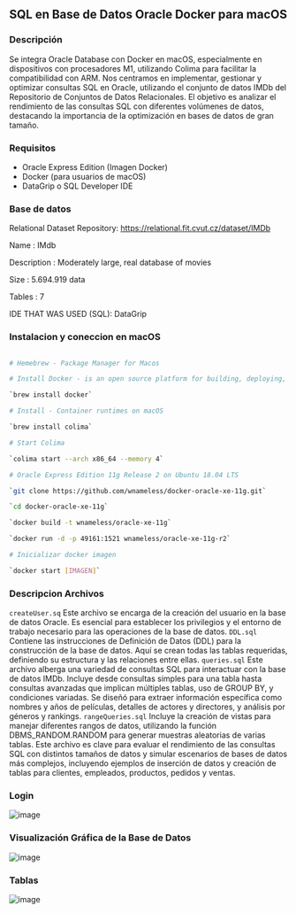 ## SQL en Base de Datos Oracle Docker para macOS

### Descripción

Se integra Oracle Database con Docker en macOS, especialmente en dispositivos con procesadores M1, utilizando Colima para facilitar la compatibilidad con ARM. Nos centramos en implementar, gestionar y optimizar consultas SQL en Oracle, utilizando el conjunto de datos IMDb del Repositorio de Conjuntos de Datos Relacionales. El objetivo es analizar el rendimiento de las consultas SQL con diferentes volúmenes de datos, destacando la importancia de la optimización en bases de datos de gran tamaño.

### Requisitos

- Oracle Express Edition (Imagen Docker)
- Docker (para usuarios de macOS)
- DataGrip o SQL Developer IDE



### Base de datos

Relational Dataset Repository: https://relational.fit.cvut.cz/dataset/IMDb

Name : IMdb

Description : Moderately large, real database of movies

Size : 5.694.919 data

Tables : 7

IDE THAT WAS USED (SQL): DataGrip 

### Instalacion y coneccion en macOS


```bash

# Hemebrew - Package Manager for Macos

# Install Docker - is an open source platform for building, deploying, and managing containerized applications

`brew install docker`

# Install - Container runtimes on macOS

`brew install colima` 

# Start Colima

`colima start --arch x86_64 --memory 4` 

# Oracle Express Edition 11g Release 2 on Ubuntu 18.04 LTS

`git clone https://github.com/wnameless/docker-oracle-xe-11g.git`

`cd docker-oracle-xe-11g`

`docker build -t wnameless/oracle-xe-11g`

`docker run -d -p 49161:1521 wnameless/oracle-xe-11g-r2`

# Inicializar docker imagen

`docker start [IMAGEN]`

```

### Descripcion Archivos

`createUser.sq`
Este archivo se encarga de la creación del usuario en la base de datos Oracle. Es esencial para establecer los privilegios y el entorno de trabajo necesario para las operaciones de la base de datos.
`DDL.sql`
Contiene las instrucciones de Definición de Datos (DDL) para la construcción de la base de datos. Aquí se crean todas las tablas requeridas, definiendo su estructura y las relaciones entre ellas.
`queries.sql`
Este archivo alberga una variedad de consultas SQL para interactuar con la base de datos IMDb. Incluye desde consultas simples para una tabla hasta consultas avanzadas que implican múltiples tablas, uso de GROUP BY, y condiciones variadas. Se diseñó para extraer información específica como nombres y años de películas, detalles de actores y directores, y análisis por géneros y rankings.
`rangeQueries.sql`
Incluye la creación de vistas para manejar diferentes rangos de datos, utilizando la función DBMS_RANDOM.RANDOM para generar muestras aleatorias de varias tablas. Este archivo es clave para evaluar el rendimiento de las consultas SQL con distintos tamaños de datos y simular escenarios de bases de datos más complejos, incluyendo ejemplos de inserción de datos y creación de tablas para clientes, empleados, productos, pedidos y ventas.

### Login

![image]("./img/login.png")

### Visualización Gráfica de la Base de Datos

![image]("./img/UML.png")

### Tablas

![image]("./img/tables.png")



